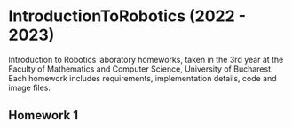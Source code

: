 # IntroductionToRobotics (2022 - 2023)
Introduction to Robotics laboratory homeworks, taken in the 3rd year at the Faculty of Mathematics and Computer Science, University of Bucharest. Each homework includes requirements, implementation details, code and image files.

## Homework 1
